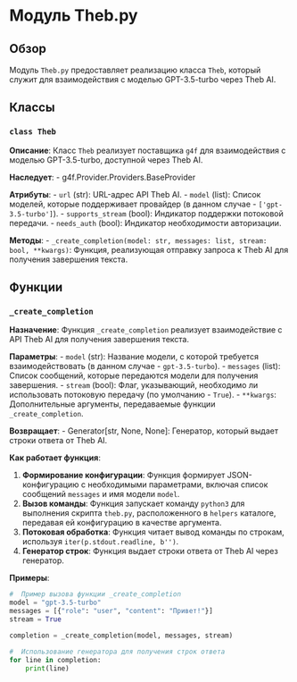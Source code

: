 # Модуль Theb.py

## Обзор

Модуль `Theb.py` предоставляет реализацию класса `Theb`, который служит для взаимодействия с моделью GPT-3.5-turbo через Theb AI. 

## Классы

### `class Theb`

**Описание**: Класс `Theb` реализует поставщика `g4f` для взаимодействия с моделью GPT-3.5-turbo, доступной через Theb AI. 

**Наследует**: 
    - g4f.Provider.Providers.BaseProvider

**Атрибуты**:
    - `url` (str): URL-адрес API Theb AI.
    - `model` (list): Список моделей, которые поддерживает провайдер (в данном случае - `['gpt-3.5-turbo']`).
    - `supports_stream` (bool): Индикатор поддержки потоковой передачи.
    - `needs_auth` (bool): Индикатор необходимости авторизации.

**Методы**:
    - `_create_completion(model: str, messages: list, stream: bool, **kwargs)`: Функция, реализующая отправку запроса к Theb AI для получения завершения текста. 

## Функции

### `_create_completion`

**Назначение**: Функция `_create_completion` реализует взаимодействие с API Theb AI для получения завершения текста. 

**Параметры**:
    - `model` (str): Название модели, с которой требуется взаимодействовать (в данном случае - `gpt-3.5-turbo`).
    - `messages` (list): Список сообщений, которые передаются модели для получения завершения. 
    - `stream` (bool): Флаг, указывающий, необходимо ли использовать потоковую передачу (по умолчанию - `True`).
    - `**kwargs`: Дополнительные аргументы, передаваемые функции `_create_completion`.

**Возвращает**:
    - Generator[str, None, None]: Генератор, который выдает строки ответа от Theb AI.

**Как работает функция**:

1. **Формирование конфигурации**: Функция формирует JSON-конфигурацию с необходимыми параметрами, включая список сообщений `messages` и имя модели `model`.
2. **Вызов команды**: Функция запускает команду `python3` для выполнения скрипта `theb.py`, расположенного в `helpers` каталоге, передавая ей конфигурацию в качестве аргумента. 
3. **Потоковая обработка**: Функция читает вывод команды по строкам, используя `iter(p.stdout.readline, b'')`.
4. **Генератор строк**: Функция выдает строки ответа от Theb AI через генератор.

**Примеры**:

```python
#  Пример вызова функции _create_completion
model = "gpt-3.5-turbo"
messages = [{"role": "user", "content": "Привет!"}]
stream = True

completion = _create_completion(model, messages, stream)

#  Использование генератора для получения строк ответа
for line in completion:
    print(line)